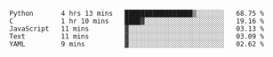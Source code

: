 
<!--START_SECTION:waka-->
```text
Python       4 hrs 13 mins   █████████████████▒░░░░░░░   68.75 % 
C            1 hr 10 mins    ████▓░░░░░░░░░░░░░░░░░░░░   19.16 % 
JavaScript   11 mins         ▓░░░░░░░░░░░░░░░░░░░░░░░░   03.13 % 
Text         11 mins         ▓░░░░░░░░░░░░░░░░░░░░░░░░   03.09 % 
YAML         9 mins          ▓░░░░░░░░░░░░░░░░░░░░░░░░   02.62 % 
```
<!--END_SECTION:waka-->
